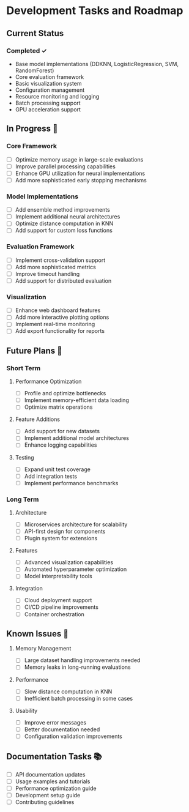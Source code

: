 # Development Tasks and Roadmap

## Current Status

### Completed ✓

- Base model implementations (DDKNN, LogisticRegression, SVM, RandomForest)
- Core evaluation framework
- Basic visualization system
- Configuration management
- Resource monitoring and logging
- Batch processing support
- GPU acceleration support

## In Progress 🔄

### Core Framework

- [ ] Optimize memory usage in large-scale evaluations
- [ ] Improve parallel processing capabilities
- [ ] Enhance GPU utilization for neural implementations
- [ ] Add more sophisticated early stopping mechanisms

### Model Implementations

- [ ] Add ensemble method improvements
- [ ] Implement additional neural architectures
- [ ] Optimize distance computation in KNN
- [ ] Add support for custom loss functions

### Evaluation Framework

- [ ] Implement cross-validation support
- [ ] Add more sophisticated metrics
- [ ] Improve timeout handling
- [ ] Add support for distributed evaluation

### Visualization

- [ ] Enhance web dashboard features
- [ ] Add more interactive plotting options
- [ ] Implement real-time monitoring
- [ ] Add export functionality for reports

## Future Plans 🎯

### Short Term

1. Performance Optimization

   - [ ] Profile and optimize bottlenecks
   - [ ] Implement memory-efficient data loading
   - [ ] Optimize matrix operations

2. Feature Additions

   - [ ] Add support for new datasets
   - [ ] Implement additional model architectures
   - [ ] Enhance logging capabilities

3. Testing
   - [ ] Expand unit test coverage
   - [ ] Add integration tests
   - [ ] Implement performance benchmarks

### Long Term

1. Architecture

   - [ ] Microservices architecture for scalability
   - [ ] API-first design for components
   - [ ] Plugin system for extensions

2. Features

   - [ ] Advanced visualization capabilities
   - [ ] Automated hyperparameter optimization
   - [ ] Model interpretability tools

3. Integration
   - [ ] Cloud deployment support
   - [ ] CI/CD pipeline improvements
   - [ ] Container orchestration

## Known Issues 🐛

1. Memory Management

   - [ ] Large dataset handling improvements needed
   - [ ] Memory leaks in long-running evaluations

2. Performance

   - [ ] Slow distance computation in KNN
   - [ ] Inefficient batch processing in some cases

3. Usability
   - [ ] Improve error messages
   - [ ] Better documentation needed
   - [ ] Configuration validation improvements

## Documentation Tasks 📚

- [ ] API documentation updates
- [ ] Usage examples and tutorials
- [ ] Performance optimization guide
- [ ] Development setup guide
- [ ] Contributing guidelines
